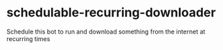 # schedulable-recurring-downloader

Schedule this bot to run and download something from the internet at recurring times
